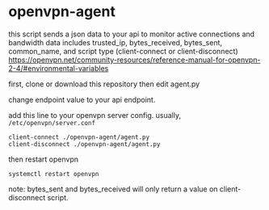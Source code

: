 # openvpn-agent

this script sends a json data to your api to monitor active connections and bandwidth
data includes trusted_ip, bytes_received, bytes_sent, common_name, and script type (client-connect or client-disconnect)
https://openvpn.net/community-resources/reference-manual-for-openvpn-2-4/#environmental-variables

first, clone or download this repository then edit agent.py

change endpoint value to your api endpoint.

add this line to your openvpn server config. usually, `/etc/openvpn/server.conf`
```
client-connect ./openvpn-agent/agent.py
client-disconnect ./openvpn-agent/agent.py
```
then restart openvpn
```
systemctl restart openvpn
```

note: bytes_sent and bytes_received will only return a value on client-disconnect script.
